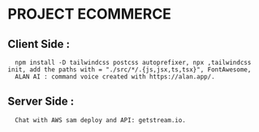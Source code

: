 # PROJECT ECOMMERCE 

## **Client Side :**
```
  npm install -D tailwindcss postcss autoprefixer, npx ,tailwindcss init, add the paths with = "./src/*/.{js,jsx,ts,tsx}", FontAwesome, 
  ALAN AI : command voice created with https://alan.app/.
```

## **Server Side :** 
```
  Chat with AWS sam deploy and API: getstream.io.
```
